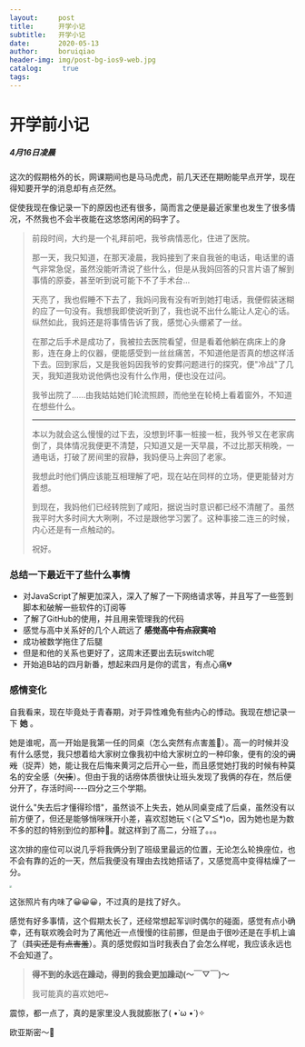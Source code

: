 ```yaml
---
layout:     post
title:      开学小记
subtitle:   开学小记
date:       2020-05-13
author:     boruiqiao
header-img: img/post-bg-ios9-web.jpg
catalog:     true
tags:
---
```

# 开学前小记

##### 4月16日凌晨

​		这次的假期格外的长，网课期间也是马马虎虎，前几天还在期盼能早点开学，现在得知要开学的消息却有点茫然。

​		促使我现在像记录一下的原因也还有很多，简而言之便是最近家里也发生了很多情况，不然我也不会半夜能在这悠悠闲闲的码字了。

> 前段时间，大约是一个礼拜前吧，我爷病情恶化，住进了医院。
>
> 那一天，我只知道，在那天凌晨，我妈接到了来自我爸的电话，电话里的语气非常急促，虽然没能听清说了些什么，但是从我妈回答的只言片语了解到事情的原委，甚至听到说可能下不了手术台...
>
> 天亮了，我也假睡不下去了，我妈问我有没有听到她打电话，我便假装迷糊的应了一句没有。我想我即使说听到了，我也说不出什么能让人定心的话。纵然如此，我妈还是将事情告诉了我，感觉心头绷紧了一丝。
>
> 在那之后手术是成功了，我被拉去医院看望，但是看着他躺在病床上的身影，连在身上的仪器，便能感受到一丝丝痛苦，不知道他是否真的想这样活下去。回到家后，又是我爸妈因我爷的安葬问题进行的探究，便"冷战"了几天，我知道我劝说他俩也没有什么作用，便也没在过问。
>
> 我爷出院了......由我姑姑她们轮流照顾，而他坐在轮椅上看着窗外，不知道在想些什么。
>
> ***
>
> 本以为就会这么慢慢的过下去，没想到坏事一桩接一桩，我外爷又在老家病倒了，具体情况我便更不清楚，只知道又是一天早晨，不过比那天稍晚，一通电话，打破了房间里的寂静，我妈便马上奔回了老家。
>
> 我想此时他们俩应该能互相理解了吧，现在站在同样的立场，便更能替对方着想。
>
> 到现在，我妈他们已经转院到了咸阳，据说当时意识都已经不清醒了。虽然我平时大多时间大大咧咧，不过是跟他学习罢了。这种事接二连三的时候，内心还是有一点触动的。
>
> 祝好。

### 总结一下最近干了些什么事情

* 对JavaScript了解更加深入，深入了解了一下网络请求等，并且写了一些签到脚本和破解一些软件的订阅等
* 了解了GitHub的使用，并且用来管理我的代码
* 感觉与高中关系好的几个人疏远了 ~~**感觉高中有点寂寞哈**~~
* 成功被数学拖住了后腿
* 但是和他的关系也更好了，这周末还要出去玩switch呢
* 开始追B站的四月新番，想起来四月是你的谎言，有点心痛💔

### 感情变化

​		自我看来，现在毕竟处于青春期，对于异性难免有些内心的悸动。我现在想记录一下  **她**  。

​		她是谁呢，高一开始是我第一任的同桌（怎么突然有点害羞🙈）。高一的时候并没有什么感觉，我只想着给大家树立像我初中给大家树立的一种印象，便有的没的~~调戏~~（捉弄）她，能让我在后悔来黄河之后开心一些，而且感觉她打我的时候有种莫名的安全感（~~欠揍~~）。但由于我的话痨体质很快让班头发现了我俩的存在，然后便分开了，存活时间----四分之三个学期。

​		说什么"失去后才懂得珍惜"，虽然谈不上失去，她从同桌变成了后桌，虽然没有以前方便了，但还是能够悄咪咪开小差，喜欢怼她玩ヾ(≧▽≦*)o，因为她也是为数不多的怼的特别到位的那种🤣。就这样到了高二，分班了。。。

​		这次排的座位可以说几乎将我俩分到了班级里最远的位置，无论怎么轮换座位，也不会有靠的近的一天，然后我便没有理由去找她搭话了，又感觉高中变得枯燥了一分。

<img src="https://i.loli.net/2020/04/16/dAJHVYgtUqGiTvu.jpg" style="zoom:25%;" />

这张照片有内味了😀😀😀，不过真的是找了好久。

​		感觉有好多事情，这个假期太长了，还经常想起军训时偶尔的碰面，感觉有点小确幸，还有联欢晚会时为了离他近一点慢慢的往前挪，但是由于很吵还是在手机上谝了（~~其实还是有点害羞~~）。真的感觉假如当时我表白了会怎么样呢，我应该永远也不会知道了。

> **得不到的永远在躁动，得到的我会更加躁动(～￣▽￣)～**
>
> 我可能真的喜欢她吧~

震惊，都一点了，真的是家里没人我就膨胀了( •̀ ω •́ )✧

欧亚斯密～🌙
